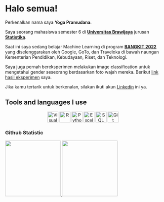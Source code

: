 <!--
### Hi there 👋


**pramudanayoga/pramudanayoga** is a ✨ _special_ ✨ repository because its `README.md` (this file) appears on your GitHub profile.

Here are some ideas to get you started:

- 🔭 I’m currently working on ...
- 🌱 I’m currently learning ...
- 👯 I’m looking to collaborate on ...
- 🤔 I’m looking for help with ...
- 💬 Ask me about ...
- 📫 How to reach me: ...
- 😄 Pronouns: ...
- ⚡ Fun fact: ...
-->

# Halo semua! 

Perkenalkan nama saya **Yoga Pramudana**.

Saya seorang mahasiswa semester 6 di [**Universitas Brawijaya**](https://ub.ac.id) jurusan [**Statistika**](https://statistika.ub.ac.id/).

Saat ini saya sedang belajar Machine Learning di program [**BANGKIT 2022**](https://grow.google/intl/id_id/bangkit/) yang diselenggarakan oleh Google, GoTo, dan Traveloka di bawah naungan Kementerian Pendidikan, Kebudayaan, Riset, dan Teknologi.

Saya juga pernah bereksperimen melakukan image classification untuk mengetahui gender seseorang berdasarkan foto wajah mereka. Berikut [link hasil eksperimen](https://github.com/pramudanayoga/Image-Classification---Transfer-Learning-CNN) saya.

Jika kamu tertarik untuk berkenalan, silakan ikuti akun [Linkedin](https://www.linkedin.com/in/yogapramudana/) ini ya.

## **Tools and languages I use**
<div align=center>
<img align="center" alt="Visual Studio Code" width="35px" src="https://cdn.jsdelivr.net/gh/devicons/devicon/icons/vscode/vscode-original.svg" />
<img align="center" alt="R" width="35px" src="https://www.r-project.org/Rlogo.png" />
<img align="center" alt="Python" width="35px" src="https://seeklogo.com/images/P/python-logo-A32636CAA3-seeklogo.com.png" />
<img align="center" alt="Excel" width="35px" src="https://upload.wikimedia.org/wikipedia/commons/thumb/7/73/Microsoft_Excel_2013-2019_logo.svg/220px-Microsoft_Excel_2013-2019_logo.svg.png" />
<img align="center" alt="SQL" width="35px" src="https://media.discordapp.net/attachments/816669196565741629/891398598040879164/315102_sql_file_icon.png?width=487&height=487" />
<img align="center" alt="Git" width="35px" src="https://git-scm.com/images/logos/downloads/Git-Icon-1788C.png" />
<div align=left>
 
### Github Statistic
<p align="left">
<a href="https://github.com/pramudanayoga">
  <img height="180em" src="https://github-readme-stats-eight-theta.vercel.app/api?username=pramudanayoga&show_icons=true&theme=algolia&include_all_commits=true&count_private=true"/>
  <img height="180em" src="https://github-readme-stats-eight-theta.vercel.app/api/top-langs/?username=pramudanayoga&layout=compact&langs_count=8&theme=algolia"/>
</a>
</p>
